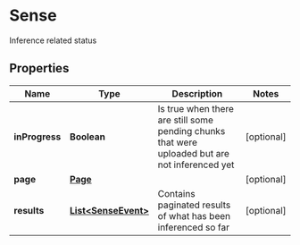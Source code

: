 

# Sense

Inference related status 

## Properties

Name | Type | Description | Notes
------------ | ------------- | ------------- | -------------
**inProgress** | **Boolean** | Is true when there are still some pending chunks that were uploaded but are not inferenced yet  |  [optional]
**page** | [**Page**](Page.md) |  |  [optional]
**results** | [**List&lt;SenseEvent&gt;**](SenseEvent.md) | Contains paginated results of what has been inferenced so far  |  [optional]



